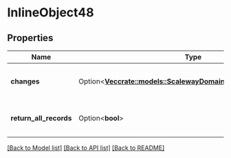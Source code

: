 # InlineObject48

## Properties

Name | Type | Description | Notes
------------ | ------------- | ------------- | -------------
**changes** | Option<[**Vec<crate::models::ScalewayDomainV2beta1RecordChange>**](scaleway.domain.v2beta1.RecordChange.md)> | The changes made to the records | [optional]
**return_all_records** | Option<**bool**> | Whether or not to return all the records | [optional]

[[Back to Model list]](../README.md#documentation-for-models) [[Back to API list]](../README.md#documentation-for-api-endpoints) [[Back to README]](../README.md)


